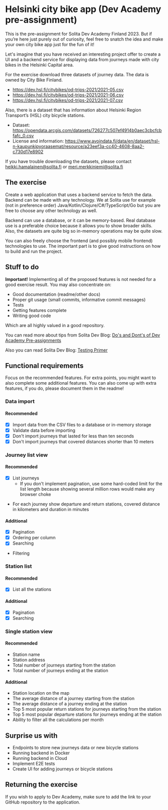 # Helsinki city bike app (Dev Academy pre-assignment)

This is the pre-assignment for Solita Dev Academy Finland 2023. But if you’re here just purely out of curiosity, feel free to snatch the idea and make your own city bike app just for the fun of it!

Let's imagine that you have received an interesting project offer to create a UI and a backend service for displaying data from journeys made with city bikes in the Helsinki Capital area.

For the exercise download three datasets of journey data. The data is owned by City Bike Finland.

* <https://dev.hsl.fi/citybikes/od-trips-2021/2021-05.csv>
* <https://dev.hsl.fi/citybikes/od-trips-2021/2021-06.csv>
* <https://dev.hsl.fi/citybikes/od-trips-2021/2021-07.csv>

Also, there is a dataset that has information about Helsinki Region Transport’s (HSL) city bicycle stations.

* Dataset: <https://opendata.arcgis.com/datasets/726277c507ef4914b0aec3cbcfcbfafc_0.csv>
* License and information: <https://www.avoindata.fi/data/en/dataset/hsl-n-kaupunkipyoraasemat/resource/a23eef3a-cc40-4608-8aa2-c730d17e8902>

If you have trouble downloading the datasets, please contact heikki.hamalainen@solita.fi or meri.merkkiniemi@solita.fi 

## The exercise

Create a web application that uses a backend service to fetch the data.
Backend can be made with any technology. We at Solita use for example (not in preference order) Java/Kotlin/Clojure/C#/TypeScript/Go but you are free to choose any other technology as well.

Backend can use a database, or it can be memory-based. Real database use is a preferable choice because it allows you to show broader skills. Also, the datasets are quite big so in-memory operations may be quite slow.

You can also freely choose the frontend (and possibly mobile frontend) technologies to use. The important part is to give good instructions on how to build and run the project.

## Stuff to do

**Important!** Implementing all of the proposed features is not needed for a good exercise result. You may also concentrate on:

* Good documentation (readme/other docs)
* Proper git usage (small commits, informative commit messages)
* Tests
* Getting features complete
* Writing good code

Which are all highly valued in a good repository.

You can read more about tips from Solita Dev Blog: [Do's and Dont's of Dev Academy Pre-assignments](https://dev.solita.fi/2021/11/04/how-to-pre-assignments.html)

Also you can read Solita Dev Blog: [Testing Primer](https://dev.solita.fi/2022/11/01/testing-primer-dev-academy.html)

## Functional requirements

Focus on the recommended features. For extra points, you might want to also complete some additional features. You can also come up with extra features, if you do, please document them in the readme!

### Data import

#### Recommended

* [x] Import data from the CSV files to a database or in-memory storage
* [x] Validate data before importing
* [x] Don't import journeys that lasted for less than ten seconds
* [x] Don't import journeys that covered distances shorter than 10 meters

### Journey list view

#### Recommended

* [x] List journeys
  * If you don't implement pagination, use some hard-coded limit for the list length because showing several million rows would make any browser choke
* For each journey show departure and return stations, covered distance in kilometers and duration in minutes

#### Additional

* [x] Pagination
* [x] Ordering per column
* [x] Searching
* Filtering

### Station list

#### Recommended

* [x] List all the stations

#### Additional

* [x] Pagination
* [x] Searching

### Single station view

#### Recommended

* Station name
* Station address
* Total number of journeys starting from the station
* Total number of journeys ending at the station

#### Additional
* Station location on the map
* The average distance of a journey starting from the station
* The average distance of a journey ending at the station
* Top 5 most popular return stations for journeys starting from the station
* Top 5 most popular departure stations for journeys ending at the station
* Ability to filter all the calculations per month

## Surprise us with

* Endpoints to store new journeys data or new bicycle stations
* Running backend in Docker
* Running backend in Cloud
* Implement E2E tests
* Create UI for adding journeys or bicycle stations

## Returning the exercise

If you wish to apply to Dev Academy, make sure to add the link to your GitHub repository to the application.
